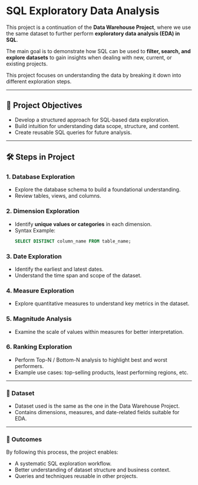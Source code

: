 # SQL Exploratory Data Analysis  

This project is a continuation of the **Data Warehouse Project**, where we use the same dataset to further perform **exploratory data analysis (EDA) in SQL**.  

The main goal is to demonstrate how SQL can be used to **filter, search, and explore datasets** to gain insights when dealing with new, current, or existing projects.  

This project focuses on understanding the data by breaking it down into different exploration steps.  

---

## 🔎 Project Objectives
- Develop a structured approach for SQL-based data exploration.  
- Build intuition for understanding data scope, structure, and content.  
- Create reusable SQL queries for future analysis.  

---

## 🛠️ Steps in Project

### 1. Database Exploration
- Explore the database schema to build a foundational understanding.  
- Review tables, views, and columns.  

### 2. Dimension Exploration
- Identify **unique values or categories** in each dimension.  
- Syntax Example:  
  ```sql
  SELECT DISTINCT column_name FROM table_name;
  
### 3. Date Exploration
- Identify the earliest and latest dates.
- Understand the time span and scope of the dataset.

### 4. Measure Exploration
- Explore quantitative measures to understand key metrics in the dataset.

### 5. Magnitude Analysis
- Examine the scale of values within measures for better interpretation.

### 6. Ranking Exploration
- Perform Top-N / Bottom-N analysis to highlight best and worst performers.
- Example use cases: top-selling products, least performing regions, etc.
---
### 📂 Dataset
- Dataset used is the same as the one in the Data Warehouse Project.
- Contains dimensions, measures, and date-related fields suitable for EDA.
---
### 🚀 Outcomes
By following this process, the project enables:
- A systematic SQL exploration workflow.
- Better understanding of dataset structure and business context.
- Queries and techniques reusable in other projects.
